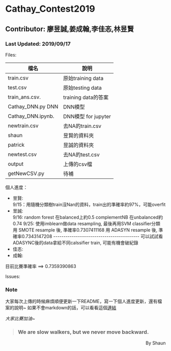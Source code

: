 # Cathay_Contest2019  
## Contributor: 廖昱誠,姜成翰,李佳忞,林昱賢  
### Last Updated: 2019/09/17  
Files:  

檔名 					| 說明
------------------	| ------------------
train.csv      		| 原始training data
test.csv       		| 原始testing data
train_ans.csv. 		| training data的答案
Cathay_DNN.py DNN   | DNN模型
Cathay_DNN.ipynb.   | DNN模型 for jupyter
newtrain.csv			| 去NA的train.csv
shaun					| 昱賢的資料夾
patrick				| 昱誠的資料夾
newtest.csv   | 去NA的test.csv
output        | 上傳的csv檔
getNewCSV.py  | 待補

個人進度：  

*  昱賢:  
  9/15：用隨機分類樹train沒Nan的資料，train出的準確率約97%，可能overfit
*  昱誠:  
  9/16: random forest 在balanced上約0.5
        complementNB 在unbalanced約0.74
  9/25: 使用imblearn做data resampling, 最後再用SVM classifier分類
        用   SMOTE resample 後, 準確率0.7307411168
        用 ADASYN resample 後, 準確率0.7343147208
        ------------------------------------------
        可以試試看ADASYNC後的data拿給不同calssifier train, 可能有機會破紀錄
*  佳忞:  
*  成翰:  

目前比賽準確率 ==> 0.7359390863

Issues:  


### Note
大家每次上傳的時候麻煩順便更新一下README，寫一下個人進度更新，還有檔案的說明~
如果不會markdown的話，可以看看這個[連結](https://guides.github.com/features/mastering-markdown/)

*大家比賽加油~*  
> ### We are slow walkers, but we never move backward.

<div style="text-align: right">By Shaun</div>




